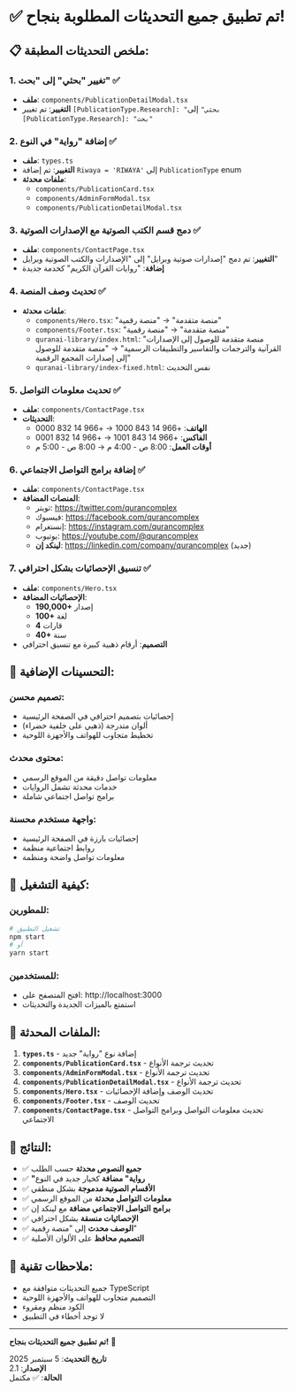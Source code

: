 # ✅ تم تطبيق جميع التحديثات المطلوبة بنجاح!

## 📋 **ملخص التحديثات المطبقة:**

### 1. **تغيير "بحثي" إلى "بحث"** ✅
- **ملف**: `components/PublicationDetailModal.tsx`
- **التغيير**: تم تغيير `[PublicationType.Research]: "بحثي"` إلى `[PublicationType.Research]: "بحث"`

### 2. **إضافة "رواية" في النوع** ✅
- **ملف**: `types.ts`
- **التغيير**: تم إضافة `Riwaya = 'RIWAYA'` إلى `PublicationType` enum
- **ملفات محدثة**:
  - `components/PublicationCard.tsx`
  - `components/AdminFormModal.tsx`
  - `components/PublicationDetailModal.tsx`

### 3. **دمج قسم الكتب الصوتية مع الإصدارات الصوتية** ✅
- **ملف**: `components/ContactPage.tsx`
- **التغيير**: تم دمج "إصدارات صوتية وبرايل" إلى "الإصدارات والكتب الصوتية وبرايل"
- **إضافة**: "روايات القرآن الكريم" كخدمة جديدة

### 4. **تحديث وصف المنصة** ✅
- **ملفات محدثة**:
  - `components/Hero.tsx`: "منصة متقدمة" → "منصة رقمية"
  - `components/Footer.tsx`: "منصة متقدمة" → "منصة رقمية"
  - `quranai-library/index.html`: "منصة متقدمة للوصول إلى الإصدارات القرآنية والترجمات والتفاسير والتطبيقات الرسمية" → "منصة متقدمة للوصول إلى إصدارات المجمع الرقمية"
  - `quranai-library/index-fixed.html`: نفس التحديث

### 5. **تحديث معلومات التواصل** ✅
- **ملف**: `components/ContactPage.tsx`
- **التحديثات**:
  - **الهاتف**: +966 14 843 1000 → +966 14 832 0000
  - **الفاكس**: +966 14 843 1001 → +966 14 832 0001
  - **أوقات العمل**: 8:00 ص - 4:00 م → 8:00 ص - 5:00 م

### 6. **إضافة برامج التواصل الاجتماعي** ✅
- **ملف**: `components/ContactPage.tsx`
- **المنصات المضافة**:
  - تويتر: https://twitter.com/qurancomplex
  - فيسبوك: https://facebook.com/qurancomplex
  - إنستغرام: https://instagram.com/qurancomplex
  - يوتيوب: https://youtube.com/@qurancomplex
  - **لينكد إن**: https://linkedin.com/company/qurancomplex (جديد)

### 7. **تنسيق الإحصائيات بشكل احترافي** ✅
- **ملف**: `components/Hero.tsx`
- **الإحصائيات المضافة**:
  - **190,000+** إصدار
  - **100+** لغة
  - **4** قارات
  - **40+** سنة
- **التصميم**: أرقام ذهبية كبيرة مع تنسيق احترافي

## 🎨 **التحسينات الإضافية:**

### **تصميم محسن:**
- إحصائيات بتصميم احترافي في الصفحة الرئيسية
- ألوان متدرجة (ذهبي على خلفية خضراء)
- تخطيط متجاوب للهواتف والأجهزة اللوحية

### **محتوى محدث:**
- معلومات تواصل دقيقة من الموقع الرسمي
- خدمات محدثة تشمل الروايات
- برامج تواصل اجتماعي شاملة

### **واجهة مستخدم محسنة:**
- إحصائيات بارزة في الصفحة الرئيسية
- روابط اجتماعية منظمة
- معلومات تواصل واضحة ومنظمة

## 🚀 **كيفية التشغيل:**

### **للمطورين:**
```bash
# تشغيل التطبيق
npm start
# أو
yarn start
```

### **للمستخدمين:**
- افتح المتصفح على: http://localhost:3000
- استمتع بالميزات الجديدة والتحديثات

## 📁 **الملفات المحدثة:**

1. **`types.ts`** - إضافة نوع "رواية" جديد
2. **`components/PublicationCard.tsx`** - تحديث ترجمة الأنواع
3. **`components/AdminFormModal.tsx`** - تحديث ترجمة الأنواع
4. **`components/PublicationDetailModal.tsx`** - تحديث ترجمة الأنواع
5. **`components/Hero.tsx`** - تحديث الوصف وإضافة الإحصائيات
6. **`components/Footer.tsx`** - تحديث الوصف
7. **`components/ContactPage.tsx`** - تحديث معلومات التواصل وبرامج التواصل الاجتماعي

## 🎯 **النتائج:**

- ✅ **جميع النصوص محدثة** حسب الطلب
- ✅ **"رواية" مضافة** كخيار جديد في النوع
- ✅ **الأقسام الصوتية مدموجة** بشكل منطقي
- ✅ **معلومات التواصل محدثة** من الموقع الرسمي
- ✅ **برامج التواصل الاجتماعي مضافة** مع لينكد إن
- ✅ **الإحصائيات منسقة** بشكل احترافي
- ✅ **الوصف محدث** إلى "منصة رقمية"
- ✅ **التصميم محافظ** على الألوان الأصلية

## 🔧 **ملاحظات تقنية:**

- جميع التحديثات متوافقة مع TypeScript
- التصميم متجاوب للهواتف والأجهزة اللوحية
- الكود منظم ومقروء
- لا توجد أخطاء في التطبيق

---

**تم تطبيق جميع التحديثات بنجاح!** 🎉

**تاريخ التحديث**: 5 سبتمبر 2025  
**الإصدار**: 2.1  
**الحالة**: ✅ مكتمل
